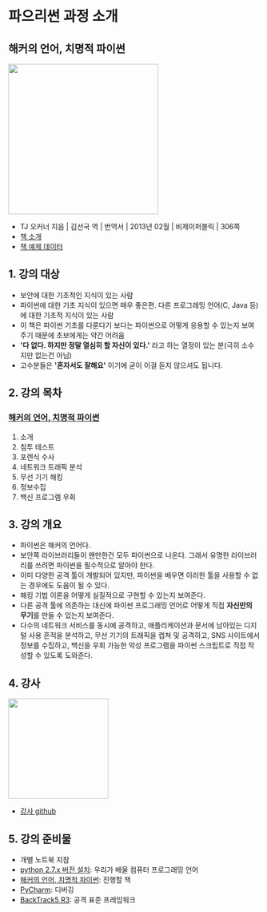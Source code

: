 # 파으리썬 과정 소개

## 해커의 언어, 치명적 파이썬

[<img src="http://image.kyobobook.co.kr/images/book/xlarge/312/x9788994774312.jpg" width=300 />](http://www.yes24.com/24/goods/8433461)

- TJ 오커너 지음 | 김선국 역 | 번역서 | 2013년 02월 | 비제이퍼블릭 | 306쪽
- [책 소개](http://www.yes24.com/24/goods/8433461?scode=032&OzSrank=1)
- [책 예제 데이터](http://booksite.elsevier.com/9781597499576/chapters.php)

## 1. 강의 대상

- 보안에 대한 기초적인 지식이 있는 사람
- 파이썬에 대한 기초 지식이 있으면 매우 좋은편. 다른 프로그래밍 언어(C, Java 등)에 대한 기초적 지식이 있는 사람
- 이 책은 파이썬 기초를 다룬다기 보다는 파이썬으로 어떻게 응용할 수 있는지 보여주기 때문에 초보에게는 약간 어려움
- **'다 없다. 하지만 정말 열심히 할 자신이 있다.'** 라고 하는 열정이 있는 분(극히 소수지만 없는건 아님)
- 고수분들은 **'혼자서도 잘해요'** 이기에 굳이 이걸 듣지 않으셔도 됩니다.

## 2. 강의 목차

### [해커의 언어, 치명적 파이썬](http://www.yes24.com/24/goods/8433461?scode=032&OzSrank=1)

1. 소개
2. 침투 테스트
3. 포렌식 수사
4. 네트워크 트래픽 분석
5. 무선 기기 해킹
6. 정보수집
7. 백신 프로그램 우회

## 3. 강의 개요

- 파이썬은 해커의 언어다.
- 보안쪽 라이브러리들이 왠만한건 모두 파이썬으로 나온다. 그래서 유명한 라이브러리를 쓰려면 파이썬을 필수적으로 알아야 한다.
- 이미 다양한 공격 툴이 개발되어 있지만, 파이썬을 배우면 이러한 툴을 사용할 수 없는 경우에도 도움이 될 수 있다.
- 해킹 기법 이론을 어떻게 실질적으로 구현할 수 있는지 보여준다.
- 다른 공격 툴에 의존하는 대신에 파이썬 프로그래밍 언어로 어떻게 직접 **자신만의 무기**를 만들 수 있는지 보여준다.
- 다수의 네트워크 서비스를 동시에 공격하고, 애플리케이션과 문서에 남아있는 디지털 사용 흔적을 분석하고, 무선 기기의 트래픽을 캡쳐 및 공격하고, SNS 사이트에서 정보를 수집하고, 백신을 우회 가능한 악성 프로그램을 파이썬 스크립트로 직접 작성할 수 있도록 도와준다.

## 4. 강사

<img src="https://avatars0.githubusercontent.com/u/6144782?s=460" width="200px" />

- [강사 github](https://github.com/re4lfl0w/ipython)

## 5. 강의 준비물

- 개별 노트북 지참
- [python 2.7.x 버전 설치](http://python.org): 우리가 배울 컴퓨터 프로그래밍 언어
- [해커의 언어, 치명적 파이썬](http://www.yes24.com/24/goods/8433461): 진행할 책
- [PyCharm](http://www.jetbrains.com/pycharm): 디버깅
- [BackTrack5 R3](http://www.backtrack-linux.org/torrents/BT5R3-GNOME-32.torrent): 공격 표준 프레임워크